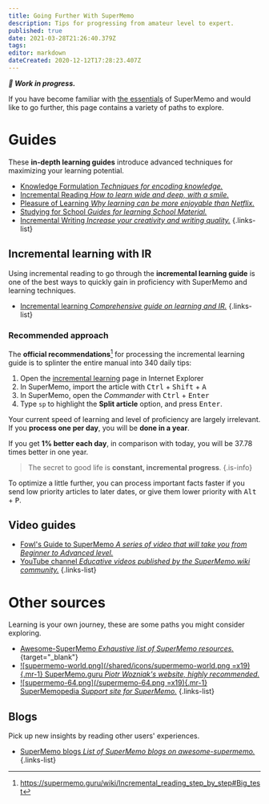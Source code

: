 ```yaml
---
title: Going Further With SuperMemo
description: Tips for progressing from amateur level to expert.
published: true
date: 2021-03-28T21:26:40.379Z
tags: 
editor: markdown
dateCreated: 2020-12-12T17:28:23.407Z
---
```


_**🚧 Work in progress.**_

If you have become familiar with [the essentials](/supermemo) of SuperMemo and would like to go further, this page contains a variety of paths to explore.

# Guides

These **in-depth learning guides** introduce advanced techniques for maximizing your learning potential. 

- [<span style="color: #666;" class="mdi mdi-text-box-check mr-1"></span> Knowledge Formulation *Techniques for encoding knowledge.*](/learning/knowledge-formulation)
- [<span style="color: #666;" class="mdi mdi-book-open-page-variant-outline mr-1"></span> Incremental Reading *How to learn wide and deep, with a smile.*](/learning/incremental-reading)
- [<span style="color: #666;" class="mdi mdi-emoticon mr-1"></span> Pleasure of Learning *Why learning can be more enjoyable than Netflix.*](/learning/pleasure-of-learning)
- [<span style="color: #666;" class="mdi mdi-school-outline mr-1"></span> Studying for School *Guides for learning School Material.*](/learning/school)
- [<span style="color: #666;" class="mdi mdi-fountain-pen-tip mr-1"></span> Incremental Writing *Increase your creativity and writing quality.*](/learning/incremental-writing)
{.links-list}

## Incremental learning with IR

Using incremental reading to go through the **incremental learning guide** is one of the best ways to quickly gain in proficiency with SuperMemo and learning techniques.

- [Incremental learning *Comprehensive guide on learning and IR.*](https://help.supermemo.org/index.php?title=Incremental_learning#What_is_incremental_learning.3F)
{.links-list}

### Recommended approach

The **official recommendations**[^1] for processing the incremental learning guide is to splinter the entire manual into 340 daily tips:

1. Open the [incremental learning](https://help.supermemo.org/index.php?title=Incremental_learning) page in Internet Explorer
2. In SuperMemo, import the article with <kbd>Ctrl</kbd> + <kbd>Shift</kbd> + <kbd>A</kbd>
3. In SuperMemo, open the *Commander* with <kbd>Ctrl</kbd> + <kbd>Enter</kbd>
4. Type `sp` to highlight the **Split article** option, and press <kbd>Enter</kbd>.

Your current speed of learning and level of proficiency are largely irrelevant. If you **process one per day**, you will be **done in a year**.

If you get **1% better each day**, in comparison with today, you will be 37.78 times better in one year.

> The secret to good life is **constant, incremental progress**.
{.is-info}

To optimize a little further, you can process important facts faster if you send low priority articles to later dates, or give them lower priority with <kbd>Alt</kbd> + <kbd>P</kbd>. 

## Video guides

- [<span style="color: red;" class="mdi mdi-youtube mr-1"></span> Fowl's Guide to SuperMemo *A series of video that will take you from Beginner to Advanced level.*](https://www.youtube.com/playlist?list=PL7RwmzKKAH8eKbDpOe5e-Omfp2Zqed6U1)
- [<span style="color: red;" class="mdi mdi-youtube mr-1"></span> YouTube channel *Educative videos published by the SuperMemo.wiki community.*](https://www.youtube.com/c/SuperMemoWiki)
{.links-list}

# Other sources

Learning is your own journey, these are some paths you might consider exploring.

- [<span style="color: black;" class="mdi mdi-github mr-1"></span> Awesome-SuperMemo *Exhaustive list of SuperMemo resources.*](https://github.com/supermemo/awesome-supermemo){target="_blank"}
- [![supermemo-world.png](/shared/icons/supermemo-world.png =x19){.mr-1} SuperMemo.guru *Piotr Wozniak's website, highly recommended.*](https://supermemo.guru/)
- [![supermemo-64.png](/supermemo-64.png =x19){.mr-1} SuperMemopedia *Support site for SuperMemo.*](http://supermemopedia.com/)
{.links-list}

## Blogs

Pick up new insights by reading other users' experiences.

- [<span style="color: black;" class="mdi mdi-github mr-1"></span> SuperMemo blogs *List of SuperMemo blogs on awesome-supermemo.*](https://github.com/supermemo/awesome-supermemo#blogs)
{.links-list}


[^1]: https://supermemo.guru/wiki/Incremental_reading_step_by_step#Big_test